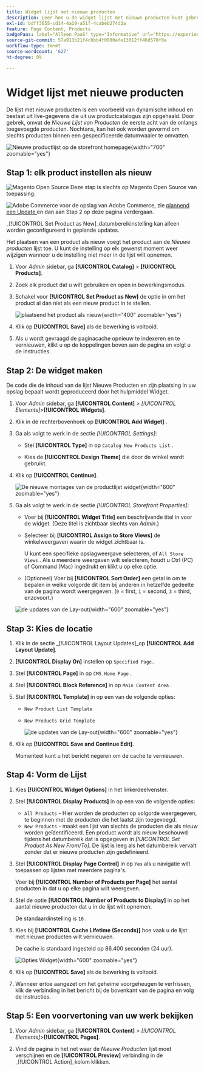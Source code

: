 ```yaml
---
title: Widget lijst met nieuwe producten
description: Leer hoe u de widget lijst met nieuwe producten kunt gebruiken om een lijst weer te geven met de laatst toegevoegde producten.
exl-id: bdff3655-cd14-4a19-a51f-4cabeb274d2a
feature: Page Content, Products
badgePaas: label="Alleen PaaS" type="Informative" url="https://experienceleague.adobe.com/en/docs/commerce/user-guides/product-solutions" tooltip="Is alleen van toepassing op Adobe Commerce op Cloud-projecten (door Adobe beheerde PaaS-infrastructuur) en op projecten in het veld."
source-git-commit: 57a913b21f4cbbb4f0800afe13012ff46d578f8e
workflow-type: tm+mt
source-wordcount: '627'
ht-degree: 0%

---
```


# Widget lijst met nieuwe producten

De lijst met nieuwe producten is een voorbeeld van dynamische inhoud en bestaat uit live-gegevens die uit uw productcatalogus zijn opgehaald. Door gebrek, omvat de _Nieuwe Lijst van Producten_ de eerste acht van de onlangs toegevoegde producten. Nochtans, kan het ook worden gevormd om slechts producten binnen een gespecificeerde datumwaaier te omvatten.

![ Nieuwe productlijst op de storefront homepage ](./assets/storefront-home-page-new-products.png){width="700" zoomable="yes"}

## Stap 1: elk product instellen als nieuw

![ Magento Open Source ](../assets/open-source.svg) Deze stap is slechts op Magento Open Source van toepassing.

![ Adobe Commerce ](../assets/adobe-logo.svg) voor de opslag van Adobe Commerce, zie [ plannend een Update ](content-staging-scheduled-update.md) en dan aan Stap 2 op deze pagina verdergaan.

_[!UICONTROL Set Product as New]_datumbereikinstelling kan alleen worden geconfigureerd in geplande updates.

Het plaatsen van een product als nieuw voegt het product aan de _Nieuwe producten_ lijst toe. U kunt de instelling op elk gewenst moment weer wijzigen wanneer u de instelling niet meer in de lijst wilt opnemen.

1. Voor _Admin_ sidebar, ga **[!UICONTROL Catalog]** > **[!UICONTROL Products]**.

1. Zoek elk product dat u wilt gebruiken en open in bewerkingsmodus.

1. Schakel voor **[!UICONTROL Set Product as New]** de optie in om het product al dan niet als een nieuw product in te stellen.

   ![ plaatsend het product als nieuw ](./assets/product-set-as-new.png){width="400" zoomable="yes"}

1. Klik op **[!UICONTROL Save]** als de bewerking is voltooid.

1. Als u wordt gevraagd de paginacache opnieuw te indexeren en te vernieuwen, klikt u op de koppelingen boven aan de pagina en volgt u de instructies.

## Stap 2: De widget maken

De code die de inhoud van de lijst Nieuwe Producten en zijn plaatsing in uw opslag bepaalt wordt geproduceerd door het hulpmiddel Widget.

1. Voor _Admin_ sidebar, ga **[!UICONTROL Content]** > _[!UICONTROL Elements]_>**[!UICONTROL Widgets]**.

1. Klik in de rechterbovenhoek op **[!UICONTROL Add Widget]** .

1. Ga als volgt te werk in de sectie _[!UICONTROL Settings]_:

   - Stel **[!UICONTROL Type]** in op `Catalog New Products List` .

   - Kies de **[!UICONTROL Design Theme]** die door de winkel wordt gebruikt.

1. Klik op **[!UICONTROL Continue]**.

   ![ De nieuwe montages van de productlijst widget ](./assets/widget-settings.png){width="600" zoomable="yes"}

1. Ga als volgt te werk in de sectie _[!UICONTROL Storefront Properties]_:

   - Voer bij **[!UICONTROL Widget Title]** een beschrijvende titel in voor de widget. (Deze titel is zichtbaar slechts van _Admin_.)

   - Selecteer bij **[!UICONTROL Assign to Store Views]** de winkelweergaven waarin de widget zichtbaar is.

     U kunt een specifieke opslagweergave selecteren, of `All Store Views` . Als u meerdere weergaven wilt selecteren, houdt u Ctrl (PC) of Command (Mac) ingedrukt en klikt u op elke optie.

   - (Optioneel) Voer bij **[!UICONTROL Sort Order]** een getal in om te bepalen in welke volgorde dit item bij anderen in hetzelfde gedeelte van de pagina wordt weergegeven. (`0` = first, `1` = second, `3` = third, enzovoort.)

   ![ de updates van de Lay-out ](./assets/widget-layout-update-home-page.png){width="600" zoomable="yes"}

## Stap 3: Kies de locatie

1. Klik in de sectie _[!UICONTROL Layout Updates]_op **[!UICONTROL Add Layout Update]**.

1. **[!UICONTROL Display On]** instellen op `Specified Page.`

1. Stel **[!UICONTROL Page]** in op `CMS Home Page` .

1. Stel **[!UICONTROL Block Reference]** in op `Main Content Area` .

1. Stel **[!UICONTROL Template]** in op een van de volgende opties:

   - `New Product List Template`
   - `New Products Grid Template`

     ![ de updates van de Lay-out ](./assets/widget-layout-update-new-products-list.png){width="600" zoomable="yes"}

1. Klik op **[!UICONTROL Save and Continue Edit]**.

   Momenteel kunt u het bericht negeren om de cache te vernieuwen.

## Stap 4: Vorm de Lijst

1. Kies **[!UICONTROL Widget Options]** in het linkerdeelvenster.

1. Stel **[!UICONTROL Display Products]** in op een van de volgende opties:

   - `All Products` - Hier worden de producten op volgorde weergegeven, te beginnen met de producten die het laatst zijn toegevoegd.
   - `New Products` - maakt een lijst van slechts de producten die als _nieuw_ worden geïdentificeerd. Een product wordt als nieuw beschouwd tijdens het datumbereik dat is opgegeven in _[!UICONTROL Set Product As New From/To]_. De lijst is leeg als het datumbereik vervalt zonder dat er nieuwe producten zijn gedefinieerd.

1. Stel **[!UICONTROL Display Page Control]** in op `Yes` als u navigatie wilt toepassen op lijsten met meerdere pagina&#39;s.

   Voer bij **[!UICONTROL Number of Products per Page]** het aantal producten in dat u op elke pagina wilt weergeven.

1. Stel de optie **[!UICONTROL Number of Products to Display]** in op het aantal nieuwe producten dat u in de lijst wilt opnemen.

   De standaardinstelling is `10` .

1. Kies bij **[!UICONTROL Cache Lifetime (Seconds)]** hoe vaak u de lijst met nieuwe producten wilt vernieuwen.

   De cache is standaard ingesteld op 86.400 seconden (24 uur).

   ![ Opties Widget ](./assets/widget-options-new-product-list.png){width="600" zoomable="yes"}

1. Klik op **[!UICONTROL Save]** als de bewerking is voltooid.

1. Wanneer ertoe aangezet om het geheime voorgeheugen te verfrissen, klik de verbinding in het bericht bij de bovenkant van de pagina en volg de instructies.

## Stap 5: Een voorvertoning van uw werk bekijken

1. Voor _Admin_ sidebar, ga **[!UICONTROL Content]** > _[!UICONTROL Elements]_>**[!UICONTROL Pages]**.

1. Vind de pagina in het net waar de _Nieuwe Producten_ lijst moet verschijnen en de **[!UICONTROL Preview]** verbinding in de _[!UICONTROL Action]_kolom klikken.

